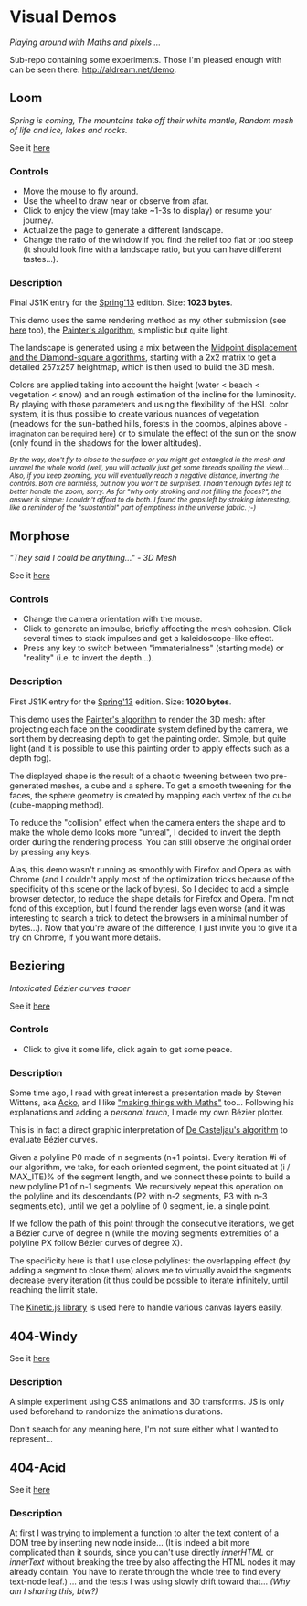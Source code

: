 Visual Demos
============

*Playing around with Maths and pixels ...*

Sub-repo containing some experiments.
Those I'm pleased enough with can be seen there: http://aldream.net/demo.


## Loom

*Spring is coming, The mountains take off their white mantle, Random mesh of life and ice, lakes and rocks.*

See it <a href="http://aldream.net/demo#js1k-2013-loom" title="Loom Demo">here</a>

### Controls
- Move the mouse to fly around.
- Use the wheel to draw near or observe from afar.
- Click to enjoy the view (may take ~1-3s to display) or resume your journey.
- Actualize the page to generate a different landscape.
- Change the ratio of the window if you find the relief too flat or too steep (it should look fine with a landscape ratio, but you can have different tastes...).

### Description
Final JS1K entry for the <a href="http://js1k.com/2013-spring/" title="JS1k Spring'13">Spring'13</a> edition. Size: **1023 bytes**.

This demo uses the same rendering method as my other submission (see <a href="http://aldream.net/demo#js1k-2013-morphose" title="Morphose Demo">here</a> too), the <a href="https://en.wikipedia.org/wiki/Painter%27s_algorithm" title="Wikipedia Article - Painter's algorithm">Painter's algorithm</a>, simplistic but quite light.

The landscape is generated using a mix between the <a href="https://en.wikipedia.org/wiki/Diamond-square_algorithm" title="Wikipedia Article - Diamond-square algorithm"> Midpoint displacement and the Diamond-square algorithms</a>, starting with a 2x2 matrix to get a detailed 257x257 heightmap, which is then used to build the 3D mesh.

Colors are applied taking into account the height (water < beach < vegetation < snow) and an rough estimation of the incline for the luminosity. By playing with those parameters and using the flexibility of the HSL color system, it is thus possible to create various nuances of vegetation (meadows for the sun-bathed hills, forests in the coombs, alpines above <small>- imagination can be required here</small>) or to simulate the effect of the sun on the snow (only found in the shadows for the lower altitudes).

<small>*By the way, don't fly to close to the surface or you might get entangled in the mesh and unravel the whole world (well, you will actually just get some threads spoiling the view)... Also, if you keep zooming, you will eventually reach a <em>negative distance</em>, inverting the controls. Both are harmless, but now you won't be surprised. I hadn't enough bytes left to better handle the zoom, sorry.
As for "why only stroking and not filling the faces?", the answer is simple: I couldn't afford to do both. I found the gaps left by stroking interesting, like a reminder of the "substantial" part of emptiness in the universe fabric. ;-)*</small>


## Morphose

*"They said I could be anything..." - 3D Mesh*

See it <a href="http://aldream.net/demo#js1k-2013-morphose" title="Morphose Demo">here</a>

### Controls
- Change the camera orientation with the mouse.
- Click to generate an impulse, briefly affecting the mesh cohesion. Click several times to stack impulses and get a kaleidoscope-like effect.
- Press any key to switch between "immaterialness" (starting mode) or "reality" (i.e. to invert the depth...).

### Description
First JS1K entry for the <a href="http://js1k.com/2013-spring/" title="JS1k Spring'13">Spring'13</a> edition. Size: **1020 bytes**.

This demo uses the <a href="https://en.wikipedia.org/wiki/Painter%27s_algorithm" title="Wikipedia Article - Painter's algorithm">Painter's algorithm</a> to render the 3D mesh: after projecting each face on the coordinate system defined by the camera, we sort them by decreasing depth to get the painting order. Simple, but quite light (and it is possible to use this painting order to apply effects such as a depth fog).

The displayed shape is the result of a chaotic tweening between two pre-generated meshes, a cube and a sphere. To get a smooth tweening for the faces, the sphere geometry is created by mapping each vertex of the cube (cube-mapping method).

To reduce the "collision" effect when the camera enters the shape and to make the whole demo looks more "unreal", I decided to invert the depth order during the rendering process. You can still observe the original order by pressing any keys.

Alas, this demo wasn't running as smoothly with Firefox and Opera as with Chrome (and I couldn't apply most of the optimization tricks because of the specificity of this scene or the lack of bytes). So I decided to add a simple browser detector, to reduce the shape details for Firefox and Opera. I'm not fond of this exception, but I found the render lags even worse (and it was interesting to search a trick to detect the browsers in a minimal number of bytes...). Now that you're aware of the difference, I just invite you to give it a try on Chrome, if you want more details.


## Beziering

*Intoxicated Bézier curves tracer*

See it <a href="http://aldream.net/demo#beziering" title="Beziering Demo">here</a>

### Controls
- Click to give it some life, click again to get some peace.

### Description
Some time ago, I read with great interest a presentation made by Steven Wittens, aka <a href="http://www.acko.net" title="Acko.net">Acko</a>, and I like <a href="http://acko.net/files/fullfrontal/fullfrontal/slides-net/" title="Making things with Maths - Slides">"making things with Maths"</a> too... Following his explanations and adding a *personal touch*, I made my own Bézier plotter.

This is in fact a direct graphic interpretation of <a href="https://en.wikipedia.org/wiki/De_Casteljau%27s_algorithm#B.C3.A9zier_curve" title="Wikipedia Article - De Casteljau's algorithm">De Casteljau's algorithm</a> to evaluate Bézier curves.

Given a polyline P0 made of n segments (n+1 points). Every iteration #i of our algorithm, we take, for each oriented segment, the point situated at (i / MAX_ITE)% of the segment length, and we connect these points to build a new polyline P1 of n-1 segments. We recursively repeat this operation on the polyline and its descendants (P2 with n-2 segments, P3 with n-3 segments,etc), until we get a polyline of 0 segment, ie. a single point.

If we follow the path of this point through the consecutive iterations, we get a Bézier curve of degree n (while the moving segments extremities of a polyline PX follow Bézier curves of degree X).

The specificity here is that I use close polylines: the overlapping effect (by adding a segment to close them) allows me to virtually avoid the segments decrease every iteration (it thus could be possible to iterate infinitely, until reaching the limit state.

The <a href="http://kineticjs.com" title="KineticJS.com">Kinetic.js library</a> is used here to handle various canvas layers easily.


## 404-Windy

See it <a href="http://aldream.net/demo#404-windy" title="404-Windy Demo">here</a>

### Description

A simple experiment using CSS animations and 3D transforms.
JS is only used beforehand to randomize the animations durations.

Don't search for any meaning here, I'm not sure either what I wanted to represent...


## 404-Acid

See it <a href="http://aldream.net/demo#404-acid" title="404-Acid Demo">here</a>
### Description

At first I was trying to implement a function to alter the text content of a DOM tree by inserting new node inside... (It is indeed a bit more complicated than it sounds, since you can't use directly *innerHTML* or *innerText* without breaking the tree by also affecting the HTML nodes it may already contain. You have to iterate through the whole tree to find every text-node leaf.)
... and the tests I was using slowly drift toward that... *(Why am I sharing this, btw?)*
